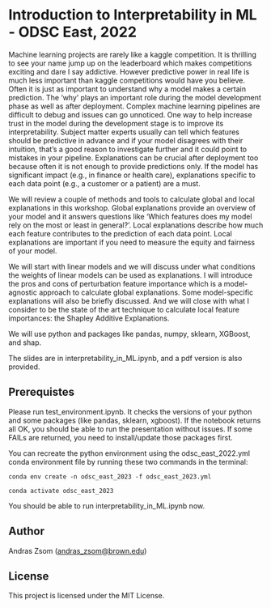
# Introduction to Interpretability in ML - ODSC East, 2022
Machine learning projects are rarely like a kaggle competition. It is thrilling to see your name jump up on the leaderboard which makes competitions exciting and dare I say addictive. However predictive power in real life is much less important than kaggle competitions would have you believe. Often it is just as important to understand why a model makes a certain prediction. The ‘why’ plays an important role during the model development phase as well as after deployment. Complex machine learning pipelines are difficult to debug and issues can go unnoticed. One way to help increase trust in the model during the development stage is to improve its interpretability. Subject matter experts usually can tell which features should be predictive in advance and if your model disagrees with their intuition, that’s a good reason to investigate further and it could point to mistakes in your pipeline. Explanations can be crucial after deployment too because often it is not enough to provide predictions only. If the model has significant impact (e.g., in finance or health care), explanations specific to each data point (e.g., a customer or a patient) are a must.

We will review a couple of methods and tools to calculate global and local explanations in this workshop. Global explanations provide an overview of your model and it answers questions like ‘Which features does my model rely on the most or least in general?’. Local explanations describe how much each feature contributes to the prediction of each data point. Local explanations are important if you need to measure the equity and fairness of your model.

We will start with linear models and we will discuss under what conditions the weights of linear models can be used as explanations. I will introduce the pros and cons of perturbation feature importance which is a model-agnostic approach to calculate global explanations. Some model-specific explanations will also be briefly discussed. And we will close with what I consider to be the state of the art technique to calculate local feature importances: the Shapley Additive Explanations.

We will use python and packages like pandas, numpy, sklearn, XGBoost, and shap.

The slides are in interpretability_in_ML.ipynb, and a pdf version is also provided.

## Prerequistes

Please run test_environment.ipynb. It checks the versions of your python and some packages (like pandas, sklearn, xgboost). If the notebook returns all OK, you should be able to run the presentation without issues. If some FAILs are returned, you need to install/update those packages first.

You can recreate the python environment using the odsc_east_2022.yml conda environment file by running these two commands in the terminal:

`conda env create -n odsc_east_2023 -f odsc_east_2023.yml`

`conda activate odsc_east_2023`

You should be able to run interpretability_in_ML.ipynb now.

## Author

Andras Zsom (andras_zsom@brown.edu)

## License

This project is licensed under the MIT License.
